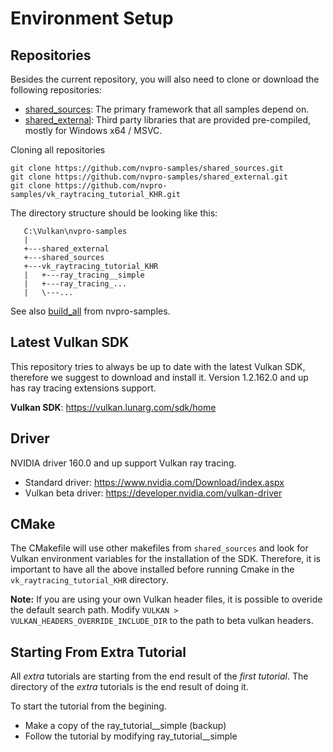 
# Environment Setup


## Repositories

Besides the current repository, you will also need to clone or download the following repositories:

* [shared_sources](https://github.com/nvpro-samples/shared_sources): The primary framework that all samples depend on.
* [shared_external](https://github.com/nvpro-samples/shared_external): Third party libraries that are provided pre-compiled, mostly for Windows x64 / MSVC.

Cloning all repositories 

~~~~~
git clone https://github.com/nvpro-samples/shared_sources.git
git clone https://github.com/nvpro-samples/shared_external.git
git clone https://github.com/nvpro-samples/vk_raytracing_tutorial_KHR.git
~~~~~

The directory structure should be looking like this:

~~~~
   C:\Vulkan\nvpro-samples
   | 
   +---shared_external
   +---shared_sources
   +---vk_raytracing_tutorial_KHR
   |   +---ray_tracing__simple
   |   +---ray_tracing_...
   |   \---...   
~~~~

See also [build_all](https://github.com/nvpro-samples/build_all) from nvpro-samples.

## Latest Vulkan SDK

This repository tries to always be up to date with the latest Vulkan SDK, therefore we suggest to download and install it.
Version 1.2.162.0 and up has ray tracing extensions support.

**Vulkan SDK**: https://vulkan.lunarg.com/sdk/home


## Driver

NVIDIA driver 160.0 and up support Vulkan ray tracing. 

* Standard driver: https://www.nvidia.com/Download/index.aspx
* Vulkan beta driver: https://developer.nvidia.com/vulkan-driver


## CMake

The CMakefile will use other makefiles from `shared_sources` and look for Vulkan environment variables for the installation of the SDK. Therefore, it is important to have all the above installed before running Cmake in the 
`vk_raytracing_tutorial_KHR` directory.

**Note:** If you are using your own Vulkan header files, it is possible to overide the default search path.
  Modify `VULKAN > VULKAN_HEADERS_OVERRIDE_INCLUDE_DIR` to the path to beta vulkan headers.

## Starting From Extra Tutorial

All _extra_ tutorials are starting from the end result of the _first tutorial_. The directory of the _extra_ tutorials is the end result of doing it. 

To start the tutorial from the begining.

* Make a copy of the ray_tutorial__simple (backup)
* Follow the tutorial by modifying ray_tutorial__simple